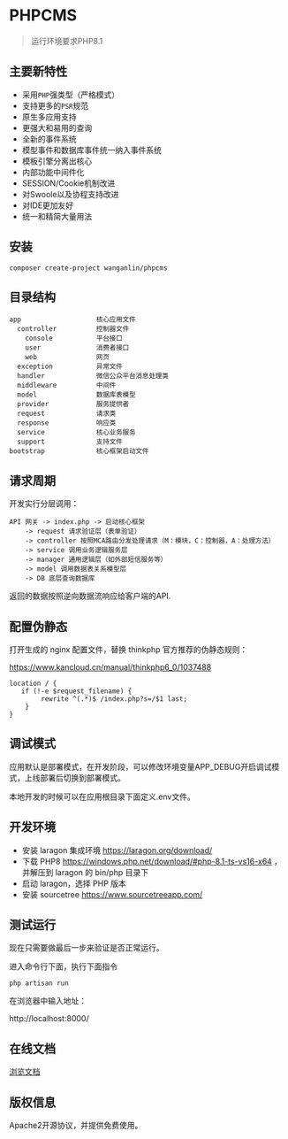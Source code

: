 # PHPCMS

> 运行环境要求PHP8.1

## 主要新特性

* 采用`PHP`强类型（严格模式）
* 支持更多的`PSR`规范
* 原生多应用支持
* 更强大和易用的查询
* 全新的事件系统
* 模型事件和数据库事件统一纳入事件系统
* 模板引擎分离出核心
* 内部功能中间件化
* SESSION/Cookie机制改进
* 对Swoole以及协程支持改进
* 对IDE更加友好
* 统一和精简大量用法

## 安装

```
composer create-project wanganlin/phpcms
```

## 目录结构

```
app                   核心应用文件
  controller          控制器文件
	console           平台接口
	user              消费者接口
	web               网页
  exception           异常文件
  handler             微信公众平台消息处理类
  middleware          中间件
  model               数据库表模型
  provider            服务提供者
  request             请求类
  response            响应类
  service             核心业务服务
  support             支持文件
bootstrap             核心框架启动文件
```

## 请求周期

开发实行分层调用：

```
API 网关 -> index.php -> 启动核心框架
	-> request 请求验证层（表单验证）
	-> controller 按照MCA路由分发处理请求（M：模块，C：控制器，A：处理方法）
	-> service 调用业务逻辑服务层
	-> manager 通用逻辑层（如外部短信服务等）
	-> model 调用数据表关系模型层
	-> DB 底层查询数据库
```

返回的数据按照逆向数据流响应给客户端的API.

## 配置伪静态

打开生成的 nginx 配置文件，替换 thinkphp 官方推荐的伪静态规则：

https://www.kancloud.cn/manual/thinkphp6_0/1037488

```
location / {
   if (!-e $request_filename) {
   		rewrite ^(.*)$ /index.php?s=/$1 last;
    }
}
```

## 调试模式

应用默认是部署模式，在开发阶段，可以修改环境变量APP_DEBUG开启调试模式，上线部署后切换到部署模式。

本地开发的时候可以在应用根目录下面定义.env文件。

## 开发环境

- 安装 laragon 集成环境 https://laragon.org/download/
- 下载 PHP8 https://windows.php.net/download/#php-8.1-ts-vs16-x64 ，并解压到 laragon 的 bin/php 目录下
- 启动 laragon，选择 PHP 版本
- 安装 sourcetree https://www.sourcetreeapp.com/

## 测试运行

现在只需要做最后一步来验证是否正常运行。

进入命令行下面，执行下面指令

```
php artisan run
```

在浏览器中输入地址：

http://localhost:8000/

## 在线文档

[浏览文档](https://www.shincite.com/phpcms/docs)

## 版权信息

Apache2开源协议，并提供免费使用。
